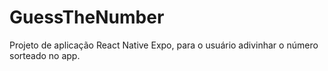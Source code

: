 # GuessTheNumber
Projeto de aplicação React Native Expo, para o usuário adivinhar o número sorteado no app.
